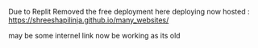 Due to Replit Removed the free deployment here deploying 
now hosted : https://shreeshapilinja.github.io/many_websites/

may be some internel link now be working as its old 
